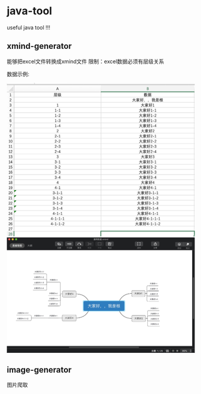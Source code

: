 # java-tool
useful java tool !!!

## xmind-generator
能够把excel文件转换成xmind文件
限制：excel数据必须有层级关系

数据示例:

![通用数据](xmind-generator/src/main/resources/通用数据.jpg)
![通用结果](xmind-generator/src/main/resources/通用数据结果.jpg)

## image-generator
图片爬取